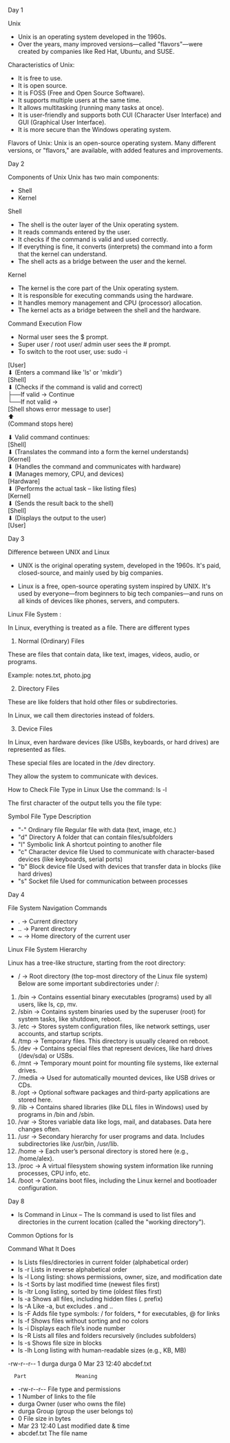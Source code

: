 Day 1

Unix
* Unix is an operating system developed in the 1960s.
* Over the years, many improved versions—called "flavors"—were created by companies like Red Hat, Ubuntu, and SUSE.

Characteristics of Unix:
* It is free to use.
* It is open source.
* It is FOSS (Free and Open Source Software).
* It supports multiple users at the same time.
* It allows multitasking (running many tasks at once).
* It is user-friendly and supports both CUI (Character User Interface) and GUI (Graphical User Interface).
* It is more secure than the Windows operating system.

Flavors of Unix:
Unix is an open-source operating system. Many different versions, or "flavors," are available, with added features and improvements.

Day 2 

Components of Unix
Unix has two main components:
* Shell
* Kernel

Shell
* The shell is the outer layer of the Unix operating system.
* It reads commands entered by the user.
* It checks if the command is valid and used correctly.
* If everything is fine, it converts (interprets) the command into a form that the kernel can understand.
* The shell acts as a bridge between the user and the kernel.

Kernel
* The kernel is the core part of the Unix operating system.
* It is responsible for executing commands using the hardware.
* It handles memory management and CPU (processor) allocation.
* The kernel acts as a bridge between the shell and the hardware.

Command Execution Flow
* Normal user sees the $ prompt.
* Super user / root user/ admin user  sees the # prompt.
* To switch to the root user, use: sudo -i

[User]  
  ⬇ (Enters a command like 'ls' or 'mkdir')  
[Shell]  
  ⬇ (Checks if the command is valid and correct)  
     ├──If valid → Continue  
     └──If not valid →  
               [Shell shows error message to user]  
               ⬆  
               (Command stops here)  
  
⬇
Valid command continues:  
[Shell]  
  ⬇ (Translates the command into a form the kernel understands)  
[Kernel]  
  ⬇ (Handles the command and communicates with hardware)  
  ⬇ (Manages memory, CPU, and devices)  
[Hardware]  
  ⬇ (Performs the actual task – like listing files)  
[Kernel]  
  ⬇ (Sends the result back to the shell)  
[Shell]  
  ⬇ (Displays the output to the user)  
[User]  

Day 3 

Difference between UNIX and Linux

* UNIX is the original operating system, developed in the 1960s. It's paid, closed-source, and mainly used by big companies.

* Linux is a free, open-source operating system inspired by UNIX. It's used by everyone—from beginners to big tech companies—and runs on all kinds of devices like phones, servers, and computers.

Linux File System :

In Linux, everything is treated as a file. There are different types

1. Normal (Ordinary) Files

These are files that contain data, like text, images, videos, audio, or programs.

Example: notes.txt, photo.jpg

2. Directory Files

These are like folders that hold other files or subdirectories.

In Linux, we call them directories instead of folders.

3. Device Files

In Linux, even hardware devices (like USBs, keyboards, or hard drives) are represented as files.

These special files are located in the /dev directory.

They allow the system to communicate with devices.

How to Check File Type in Linux
Use the command: ls -l

The first character of the output tells you the file type:

Symbol	    File Type	            Description

* "-"     Ordinary file	         Regular file with data (text, image, etc.)
* "d"	          Directory	           A folder that can contain files/subfolders
* "l"	        Symbolic link	         A shortcut pointing to another file
* "c"	    Character device file	     Used to communicate with character-based devices (like keyboards, serial ports)
* "b"	       Block device file	     Used with devices that transfer data in blocks (like hard drives)
* "s"	         Socket file	         Used for communication between processes

Day 4

File System Navigation Commands

* . → Current directory
* .. → Parent directory
* ~ → Home directory of the current user

Linux File System Hierarchy

Linux has a tree-like structure, starting from the root directory:
* / → Root directory (the top-most directory of the Linux file system)
Below are some important subdirectories under /:
1. /bin → Contains essential binary executables (programs) used by all users, like ls, cp, mv.
2. /sbin → Contains system binaries used by the superuser (root) for system tasks, like shutdown, reboot.
3. /etc → Stores system configuration files, like network settings, user accounts, and startup scripts.
4. /tmp → Temporary files. This directory is usually cleared on reboot.
5. /dev → Contains special files that represent devices, like hard drives (/dev/sda) or USBs.
6. /mnt → Temporary mount point for mounting file systems, like external drives.
7. /media → Used for automatically mounted devices, like USB drives or CDs.
8. /opt → Optional software packages and third-party applications are stored here.
9. /lib → Contains shared libraries (like DLL files in Windows) used by programs in /bin and /sbin.
10. /var → Stores variable data like logs, mail, and databases. Data here changes often.
11. /usr → Secondary hierarchy for user programs and data. Includes subdirectories like /usr/bin, /usr/lib.
12. /home → Each user’s personal directory is stored here (e.g., /home/alex).
13. /proc → A virtual filesystem showing system information like running processes, CPU info, etc.
14. /boot → Contains boot files, including the Linux kernel and bootloader configuration.


Day 8

* ls Command in Linux –
      The ls command is used to list files and directories in the current location (called the "working directory").

Common Options for ls

  Command	                 What It Does
* ls	           Lists files/directories in current folder (alphabetical order)
* ls -r	         Lists in reverse alphabetical order
* ls -l	         Long listing: shows permissions, owner, size, and modification date
* ls -t	         Sorts by last modified time (newest files first)
* ls -ltr	       Long listing, sorted by time (oldest files first)
* ls -a	         Shows all files, including hidden files (. prefix)
* ls -A	         Like -a, but excludes . and ..
* ls -F	         Adds file type symbols: / for folders, * for executables, @ for links
* ls -f	         Shows files without sorting and no colors
* ls -i	         Displays each file’s inode number
* ls -R	         Lists all files and folders recursively (includes subfolders)
* ls -s	         Shows file size in blocks
* ls -lh	       Long listing with human-readable sizes (e.g., KB, MB)


-rw-r--r--  1  durga  durga  0  Mar 23 12:40  abcdef.txt

      Part	              Meaning 
*  -rw-r--r--	    File type and permissions
*  1	              Number of links to the file
*  durga	         Owner (user who owns the file)
*  durga	         Group (group the user belongs to)
*   0	             File size in bytes
*  Mar 23 12:40	 Last modified date & time
*  abcdef.txt	   The file name


